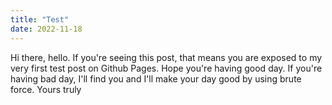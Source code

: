 ```yaml
---
title: "Test"
date: 2022-11-18
---
```

Hi there, hello. If you're seeing this post, that means you are exposed to my very first test post on Github Pages. Hope you're having good day. If you're having bad day, I'll find you and I'll make your day good by using brute force.
Yours truly
